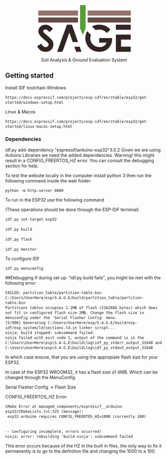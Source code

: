 <p align="center">
  <img src="./SAGE_logo.png" alt="SAGE Logo" width="300">
</p>

<p align="center">
  Soil Analysis & Ground Evaluation System
</p>


## Getting started

Install IDF toolchain
Windows
```
https://docs.espressif.com/projects/esp-idf/en/stable/esp32/get-started/windows-setup.html
```
Linux & Macos
```
https://docs.espressif.com/projects/esp-idf/en/stable/esp32/get-started/linux-macos-setup.html
```

### Dependencies
 
 idf.py add-dependency "espressif/arduino-esp32^3.0.2
Given we are using Arduino Libraries we need the added dependencies.
Warning! this might result in a CONFIG_FREERTOS_HZ error. You can consult the debugging section for help.
 

To test the website locally in the computer install python 3 then run the following command inside the web folder:

```
python -m http.server 8000
```

To run in the ESP32 use the following command 

(These operations should be done through the ESP-IDF terminal)

```
idf.py set-target esp32

idf.py build

idf.py flash

idf.py monitor
```

To configure IDF 
```
idf.py menuconfig
```

##Debugging
If during set up: "idf.py build fails", you might be met with the following error:
```
FAILED: partition_table/partition-table.bin C:/Users/UserHere/esp/S.A.G.E/build/partition_table/partition-table.bin
Partitions tables occupies 2.1MB of flash (2162688 bytes) which does not fit in configured flash size 2MB. Change the flash size in menuconfig under the 'Serial Flasher Config' menu.
[5/998] Generating C:/Users/UserHere/esp/S.A.G.E/build/esp-idf/esp_system/ld/sections.ld.in linker script...
ninja: build stopped: subcommand failed.
ninja failed with exit code 1, output of the command is in the C:\Users\UserHere\esp\S.A.G.E\build\log\idf_py_stderr_output_31648 and C:\Users\UserHere\esp\S.A.G.E\build\log\idf_py_stdout_output_31648
```

In which case ensure, that you are using the appropiate flash size for your ESP32.

In case of the ESP32 WROOM32, it has a flash size of 4MB. Which can be changed through the MenuConfig

Serial Flasher Config → Flash Size


 CONFIG_FREERTOS_HZ Error:

 ```
CMake Error at managed_components/espressif__arduino-esp32/CMakeLists.txt:325 (message):
  esp32-arduino requires CONFIG_FREERTOS_HZ=1000 (currently 100)


-- Configuring incomplete, errors occurred!
ninja: error: rebuilding 'build.ninja': subcommand failed
```

This error occurs because of the HZ in the built in files, the only way to fix it permanently is to go to the definition file and changing the 1000 to a 100.



